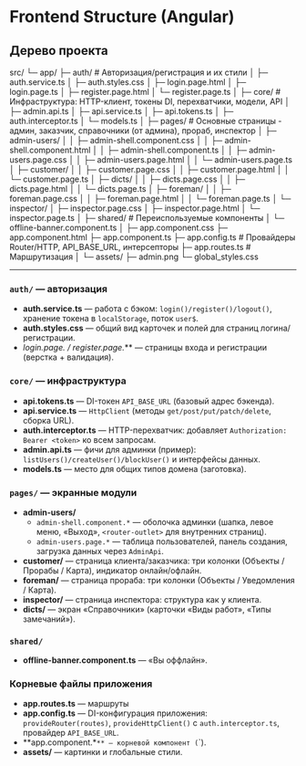 # Frontend Structure (Angular)


## Дерево проекта

src/
└─ app/
├─ auth/ # Авторизация/регистрация и их стили
│ ├─ auth.service.ts
│ ├─ auth.styles.css
│ ├─ login.page.html
│ ├─ login.page.ts
│ ├─ register.page.html
│ └─ register.page.ts
│
├─ core/ # Инфраструктура: HTTP-клиент, токены DI, перехватчики, модели, API
│ ├─ admin.api.ts
│ ├─ api.service.ts
│ ├─ api.tokens.ts
│ ├─ auth.interceptor.ts
│ └─ models.ts
│
├─ pages/ # Основные страницы - админ, заказчик, справочники (от админа), прораб, инспектор
│ ├─ admin-users/
│ │ ├─ admin-shell.component.css
│ │ ├─ admin-shell.component.html
│ │ ├─ admin-shell.component.ts
│ │ ├─ admin-users.page.css
│ │ ├─ admin-users.page.html
│ │ └─ admin-users.page.ts
│ ├─ customer/
│ │ ├─ customer.page.css
│ │ ├─ customer.page.html
│ │ └─ customer.page.ts
│ ├─ dicts/
│ │ ├─ dicts.page.css
│ │ ├─ dicts.page.html
│ │ └─ dicts.page.ts
│ ├─ foreman/
│ │ ├─ foreman.page.css
│ │ ├─ foreman.page.html
│ │ └─ foreman.page.ts
│ └─ inspector/
│ ├─ inspector.page.css
│ ├─ inspector.page.html
│ └─ inspector.page.ts
│
├─ shared/ # Переиспользуемые компоненты
│ └─ offline-banner.component.ts
│
├─ app.component.css
├─ app.component.html
├─ app.component.ts
├─ app.config.ts # Провайдеры Router/HTTP, API_BASE_URL, интерсепторы
├─ app.routes.ts # Маршрутизация
│
└─ assets/
├─ admin.png
└─ global_styles.css


---

### `auth/` — авторизация
- **auth.service.ts** — работа с бэком: `login()/register()/logout()`, хранение токена в `localStorage`, поток `user$`.
- **auth.styles.css** — общий вид карточек и полей для страниц логина/регистрации.
- **login.page.* / register.page.*** — страницы входа и регистрации (верстка + валидация).

### `core/` — инфраструктура
- **api.tokens.ts** — DI-токен `API_BASE_URL` (базовый адрес бэкенда).
- **api.service.ts** — `HttpClient` (методы `get/post/put/patch/delete`, сборка URL).
- **auth.interceptor.ts** — HTTP-перехватчик: добавляет `Authorization: Bearer <token>` ко всем запросам.
- **admin.api.ts** — фичи для админки (пример): `listUsers()/createUser()/blockUser()` и интерфейсы данных.
- **models.ts** — место для общих типов домена (заготовка).

### `pages/` — экранные модули
- **admin-users/**
  - `admin-shell.component.*` — оболочка админки (шапка, левое меню, «Выход», `<router-outlet>` для внутренних страниц).
  - `admin-users.page.*` — таблица пользователей, панель создания, загрузка данных через `AdminApi`.
- **customer/** — страница клиента/заказчика: три колонки (Объекты / Прорабы / Карта), индикатор онлайн/офлайн.
- **foreman/** — страница прораба: три колонки (Объекты / Уведомления / Карта).
- **inspector/** — страница инспектора: структура как у клиента.
- **dicts/** — экран «Справочники» (карточки «Виды работ», «Типы замечаний»).

### `shared/`
- **offline-banner.component.ts** — «Вы оффлайн».

### Корневые файлы приложения
- **app.routes.ts** — маршруты 
- **app.config.ts** — DI-конфигурация приложения:  
  `provideRouter(routes)`, `provideHttpClient()` с `auth.interceptor.ts`, провайдер `API_BASE_URL`.
- **app.component.*`** — корневой компонент (`<router-outlet>`).
- **assets/** — картинки и глобальные стили.
